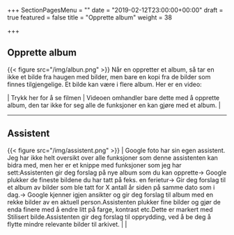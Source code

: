 +++
SectionPagesMenu = ""
date = "2019-02-12T23:00:00+00:00"
draft = true
featured = false
title = "Opprette album"
weight = 38

+++

## Opprette album
{{< figure src="/img/albun.png"  >}}
Når en oppretter et album, så tar en ikke et bilde fra haugen med bilder, men bare en kopi fra de bilder som finnes tilgjengelige. Et bilde kan være i flere album. Her er en video:

| Trykk her for å se filmen | Videoen omhandler bare dette med å opprette album, den tar ikke for seg alle de funksjoner en kan gjøre med et album. |

***

## Assistent
{{< figure src="/img/assistent.png"  >}}
| Google foto har sin egen assistent. Jeg har ikke helt oversikt over alle funksjoner som denne assistenten kan bidra med, men her er et knippe med funksjoner som jeg har sett:Assistenten gir deg forslag på nye album som du kan opprette→ Google plukker de fineste bildene du har tatt på feks. en ferietur→ Gir deg forslag til et album av bilder som ble tatt for X antall år siden på samme dato som i dag.→ Google kjenner igjen ansikter og gir deg forslag til album med en rekke bilder av en aktuell person.Assistenten plukker fine bilder og gjør de enda finere med å endre litt på farge, kontrast etc.Dette er markert med Stilisert bilde.Assistenten gir deg forslag til opprydding, ved å be deg å flytte mindre relevante bilder til arkivet. |  |